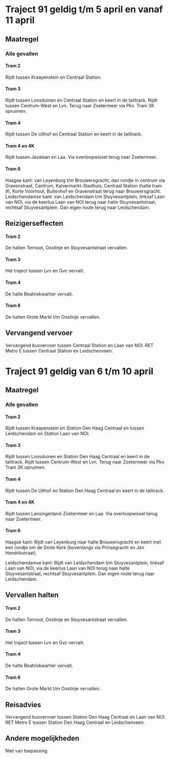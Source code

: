 # Traject 91 geldig t/m 5 april en vanaf 11 april
## Maatregel
### Alle gevallen

#### Tram 2
Rijdt tussen Kraayenstein en Centraal Station.

#### Tram 3
Rijdt tussen Loosduinen en Centraal Station en keert in de tailtrack.
Rijdt tussen Centrum-West en Lvn. Terug naar Zoetermeer via Pkv. 
Tram 3K opruimen.

#### Tram 4
Rijdt tussen De Uithof en Centraal Station en keert in de tailtrack.

#### Tram 4 en 4K
Rijdt tussen Javalaan en Laa. Via overloopwissel terug naar Zoetermeer.

#### Tram 6
Haagse kant: van Leyenburg t/m Brouwersgracht, dan rondje in centrum via Gravenstraat, Centrum, Kalvermarkt-Stadhuis, Centraal Station (halte tram 9), Korte Voorhout, Buitenhof en Gravenstraat terug naar Brouwersgracht.
Leidschendamse kant: van Leidschendam t/m Stuyvesantplein, linksaf Laan van NOI, via de keerlus Laan van NOI terug naar halte Stuyvesantstraat, rechtsaf Stuyvesantplein. Dan eigen route terug naar Leidschendam.

## Reizigerseffecten

#### Tram 2
De halten Ternoot, Oostinje en Stuyvesantstraat vervallen.

#### Tram 3
Het traject tussen Lvn en Gvc vervalt.

#### Tram 4
De halte Beatrixkwartier vervalt.

#### Tram 6
De halten Grote Markt t/m Oostinje vervallen.

## Vervangend vervoer
Vervangend busvervoer tussen Centraal Station en Laan van NOI.
RET Metro E tussen Centraal Station en Leidschenveen.

# Traject 91 geldig van 6 t/m 10 april 
## Maatregel
### Alle gevallen

#### Tram 2
Rijdt tussen Kraayenstein en Station Den Haag Centraal en tussen Leidschendam en Station Laan van NOI.

#### Tram 3
Rijdt tussen Loosduinen en Station Den Haag Centraal en keert in de tailtrack.
Rijdt tussen Centrum-West en Lvn. Terug naar Zoetermeer via Pkv. 
Tram 3K opruimen.

#### Tram 4
Rijdt tussen De Uithof en Station Den Haag Centraal en keert in de tailtrack.

#### Tram 4 en 4K
Rijdt tussen Lansingerland-Zoetermeer en Laa. Via overloopwissel terug naar Zoetermeer.

#### Tram 6
Haagse kant:
Rijdt van Leyenburg naar halte Brouwersgracht en keert met een rondje om de Grote Kerk (bovenlangs via Prinsegracht en Jan Hendrikstraat). 

Leidschendamse kant: 
Rijdt van Leidschendam t/m Stuyvesantplein, linksaf Laan van NOI, via de keerlus Laan van NOI terug naar halte Stuyvesantstraat, rechtsaf Stuyvesantplein. Dan eigen route terug naar Leidschendam.

## Vervallen halten

#### Tram 2
De halten Ternoot, Oostinje en Stuyvesantstraat vervallen.

#### Tram 3
Het traject tussen Lvn en Gvc vervalt.

#### Tram 4
De halte Beatrixkwartier vervalt.

#### Tram 6
De halten Grote Markt t/m Oostinje vervallen.

## Reisadvies
Vervangend busvervoer tussen Station Den Haag Centraal en Laan van NOI.
RET Metro E tussen Station Den Haag Centraal en Leidschenveen.

## Andere mogelijkheden
Niet van toepassing

